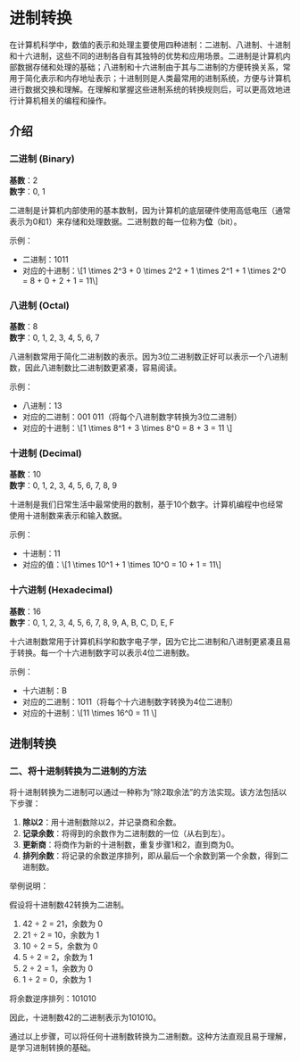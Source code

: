 # 进制转换

在计算机科学中，数值的表示和处理主要使用四种进制：二进制、八进制、十进制和十六进制，这些不同的进制各自有其独特的优势和应用场景。二进制是计算机内部数据存储和处理的基础；八进制和十六进制由于其与二进制的方便转换关系，常用于简化表示和内存地址表示；十进制则是人类最常用的进制系统，方便与计算机进行数据交换和理解。在理解和掌握这些进制系统的转换规则后，可以更高效地进行计算机相关的编程和操作。

## 介绍

### 二进制 (Binary)

**基数**：2  
**数字**：0, 1

二进制是计算机内部使用的基本数制，因为计算机的底层硬件使用高低电压（通常表示为0和1）来存储和处理数据。二进制数的每一位称为**位**（bit）。

示例：
- 二进制：1011
- 对应的十进制：\\[1 \times 2^3 + 0 \times 2^2 + 1 \times 2^1 + 1 \times 2^0 = 8 + 0 + 2 + 1 = 11\\]

### 八进制 (Octal)

**基数**：8  
**数字**：0, 1, 2, 3, 4, 5, 6, 7

八进制数常用于简化二进制数的表示。因为3位二进制数正好可以表示一个八进制数，因此八进制数比二进制数更紧凑，容易阅读。

示例：
- 八进制：13
- 对应的二进制：001 011（将每个八进制数字转换为3位二进制）
- 对应的十进制：\\[1 \times 8^1 + 3 \times 8^0 = 8 + 3 = 11 \\]

### 十进制 (Decimal)

**基数**：10  
**数字**：0, 1, 2, 3, 4, 5, 6, 7, 8, 9

十进制是我们日常生活中最常使用的数制，基于10个数字。计算机编程中也经常使用十进制数来表示和输入数据。

示例：
- 十进制：11
- 对应的值：\\[1 \times 10^1 + 1 \times 10^0 = 10 + 1 = 11\\]

### 十六进制 (Hexadecimal)

**基数**：16  
**数字**：0, 1, 2, 3, 4, 5, 6, 7, 8, 9, A, B, C, D, E, F

十六进制数常用于计算机科学和数字电子学，因为它比二进制和八进制更紧凑且易于转换。每一个十六进制数字可以表示4位二进制数。

示例：
- 十六进制：B
- 对应的二进制：1011（将每个十六进制数字转换为4位二进制）
- 对应的十进制：\\[11 \times 16^0 = 11 \\]

## 进制转换

### 二、将十进制转换为二进制的方法

将十进制转换为二进制可以通过一种称为“除2取余法”的方法实现。该方法包括以下步骤：

1. **除以2**：用十进制数除以2，并记录商和余数。
2. **记录余数**：将得到的余数作为二进制数的一位（从右到左）。
3. **更新商**：将商作为新的十进制数，重复步骤1和2，直到商为0。
4. **排列余数**：将记录的余数逆序排列，即从最后一个余数到第一个余数，得到二进制数。

举例说明：

假设将十进制数42转换为二进制。

1. 42 ÷ 2 = 21，余数为 0
2. 21 ÷ 2 = 10，余数为 1
3. 10 ÷ 2 = 5，余数为 0
4. 5 ÷ 2 = 2，余数为 1
5. 2 ÷ 2 = 1，余数为 0
6. 1 ÷ 2 = 0，余数为 1

将余数逆序排列：101010

因此，十进制数42的二进制表示为101010。

通过以上步骤，可以将任何十进制数转换为二进制数。这种方法直观且易于理解，是学习进制转换的基础。